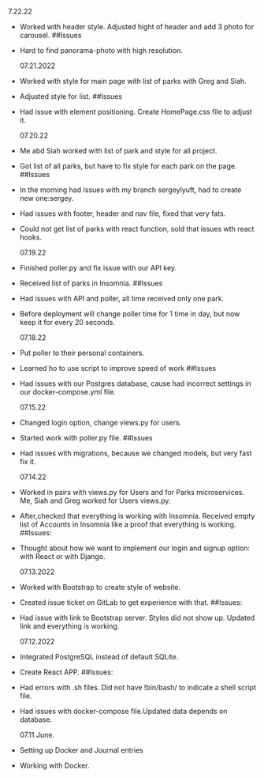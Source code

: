 <!-- The date of the entry
A list of features/issues that you worked on and who you worked with, if applicable
A reflection on any design conversations that you had
At least one ah-ha! moment that you had during your coding, however small -->
<!-- Today, I worked on:

* Getting a customer's data for the account page
  with Asa

Asa and I wrote some SQL. We tested it out with
Insomnia and the UI. We had to coordinate with
Petra who was working on the GHI with Azami.

Today, I found the F2/Rename symbol functionality
in Visual Studio Code! It allows me to rename a
variable without ca -->

7.22.22

- Worked with header style. Adjusted hight of header and add 3 photo for carousel.
  ##Issues
- Hard to find panorama-photo with high resolution.

  07.21.2022

- Worked with style for main page with list of parks with Greg and Siah.
- Adjusted style for list.
  ##Issues
- Had issue with element positioning. Create HomePage.css file to adjust it.

  07.20.22

- Me abd Siah worked with list of park and style for all project.
- Got list of all parks, but have to fix style for each park on the page.
  ##Issues
- In the morning had Issues with my branch sergeylyuft, had to create new one:sergey.
- Had issues with footer, header and nav file, fixed that very fats.
- Could not get list of parks with react function, sold that issues wth react hooks.

  07.19.22

- Finished poller.py and fix issue with our API key.
- Received list of parks in Insomnia.
  ##Issues
- Had issues with API and poller, all time received only one park.
- Before deployment will change poller time for 1 time in day, but now keep it for every 20 seconds.

  07.18.22

- Put poller to their personal containers.
- Learned ho to use script to improve speed of work
  ##Issues
- Had issues with our Postgres database, cause had incorrect settings in our docker-compose.yml file.

  07.15.22

- Changed login option, change views.py for users.
- Started work with poller.py file.
  ##Issues
- Had issues with migrations, because we changed models, but very fast fix it.

  07.14.22

- Worked in pairs with views.py for Users and for Parks microservices. Me, Siah and Greg worked for Users views.py.
- After,checked that everything is working with Insomnia. Received empty list of Accounts in Insomnia like a proof that everything is working.
  ##Issues:
- Thought about how we want to implement our login and signup option: with React or with Django.

  07.13.2022

- Worked with Bootstrap to create style of website.
- Created issue ticket on GitLab to get experience with that.
  ##Issues:
- Had issue with link to Bootstrap server. Styles did not show up. Updated link and everything is working.

  07.12.2022

- Integrated PostgreSQL instead of default SQLite.
- Create React APP.
  ##Issues:
- Had errors with .sh files. Did not have !bin/bash/ to indicate a shell script file.
- Had issues with docker-compose file.Updated data depends on database.

  07.11 June.

- Setting up Docker and Journal entries
- Working with Docker.
